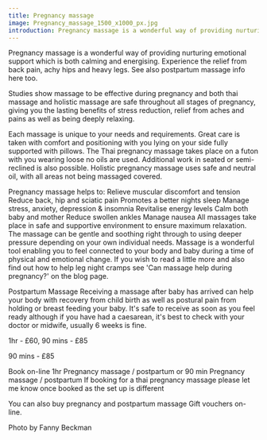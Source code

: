 ```yaml
---
title: Pregnancy massage
image: Pregnancy_massage_1500_x1000_px.jpg
introduction: Pregnancy massage is a wonderful way of providing nurturing emotional support which is both calming and energising. Experience the relief from back pain, achy hips and heavy legs. See also postpartum massage info here too.
---
```

Pregnancy massage is a wonderful way of providing nurturing emotional support which is both calming and energising. Experience the relief from back pain, achy hips and heavy legs. See also postpartum massage info here too.

Studies show massage to be effective during pregnancy and both thai massage and holistic massage are safe throughout all stages of pregnancy, giving you the lasting benefits of stress reduction, relief from aches and pains as well as being deeply relaxing.

Each massage is unique to your needs and requirements. Great care is taken with comfort and positioning with you lying on your side fully supported with pillows. The Thai pregnancy massage takes place on a futon with you wearing loose no oils are used. Additional work in seated or semi-reclined is also possible. Holistic pregnancy massage uses safe and neutral oil, with all areas not being massaged covered.

Pregnancy massage helps to: 
 Relieve muscular discomfort and tension 
 Reduce back, hip and sciatic pain
 Promotes a better nights sleep 
 Manage stress, anxiety, depression & insomnia 
 Revitalise energy levels 
 Calm both baby and mother 
 Reduce swollen ankles 
 Manage nausea 
All massages take place in safe and supportive environment to ensure maximum relaxation. The massage can be gentle and soothing right through to using deeper pressure depending on your own individual needs. Massage is a wonderful tool enabling you to feel connected to your body and baby during a time of physical and emotional change. If you wish to read a little more and also find out how to help leg night cramps see 'Can massage help during pregnancy?' on the blog page.

Postpartum Massage
Receiving a massage after baby has arrived can help your body with recovery from child birth as well as postural pain from holding or breast feeding your baby. It's safe to receive as soon as you feel ready although if you have had a caesarean, it's best to check with your doctor or midwife, usually 6 weeks is fine.

1hr - £60, 90 mins - £85

90 mins - £85 

Book on-line 1hr Pregnancy massage / postpartum or 90 min Pregnancy massage / postpartum If booking for a thai pregnancy massage please let me know once booked as the set up is different

You can also buy pregnancy and postpartum massage Gift vouchers on-line.

 Photo by Fanny Beckman